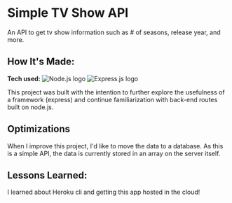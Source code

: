 # Simple TV Show API

An API to get tv show information such as # of seasons, release year, and more.

## How It's Made:

**Tech used:** <img src="https://img.shields.io/badge/Node.js-43853D?style=for-the-badge&logo=node.js&logoColor=white" alt="Node.js logo"> <img src="https://img.shields.io/badge/Express.js-404D59?style=for-the-badge" alt="Express.js logo">

This project was built with the intention to further explore the usefulness of a framework (express) and continue familiarization with back-end routes built on node.js.

## Optimizations

When I improve this project, I'd like to move the data to a database. As this is a simple API, the data is currently stored in an array on the server itself.
## Lessons Learned:

I learned about Heroku cli and getting this app hosted in the cloud!